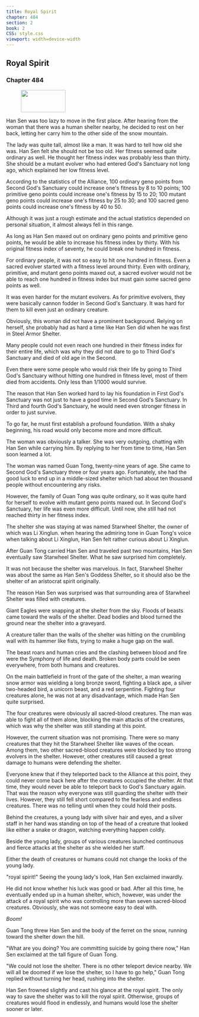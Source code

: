 ```yaml
---
title: Royal Spirit
chapter: 484
section: 2
book: 2
CSS: style.css
viewport: width=device-width
---
```


## Royal Spirit

### Chapter 484

<figure>
	<img src="../Images/gem.gif" alt="" id="gem" width="120" height="60" />
</figure>

Han Sen was too lazy to move in the first place. After hearing from the woman that there was a human shelter nearby, he decided to rest on her back, letting her carry him to the other side of the snow mountain.

The lady was quite tall, almost like a man. It was hard to tell how old she was. Han Sen felt she should not be too old. Her fitness seemed quite ordinary as well. He thought her fitness index was probably less than thirty. She should be a mutant evolver who had entered God's Sanctuary not long ago, which explained her low fitness level.

According to the statistics of the Alliance, 100 ordinary geno points from Second God's Sanctuary could increase one's fitness by 8 to 10 points; 100 primitive geno points could increase one's fitness by 15 to 20; 100 mutant geno points could increase one's fitness by 25 to 30; and 100 sacred geno points could increase one's fitness by 40 to 50.

Although it was just a rough estimate and the actual statistics depended on personal situation, it almost always fell in this range.

As long as Han Sen maxed out on ordinary geno points and primitive geno points, he would be able to increase his fitness index by thirty. With his original fitness index of seventy, he could break one hundred in fitness.

For ordinary people, it was not so easy to hit one hundred in fitness. Even a sacred evolver started with a fitness level around thirty. Even with ordinary, primitive, and mutant geno points maxed out, a sacred evolver would not be able to reach one hundred in fitness index but must gain some sacred geno points as well.

It was even harder for the mutant evolvers. As for primitive evolvers, they were basically cannon fodder in Second God's Sanctuary. It was hard for them to kill even just an ordinary creature.

Obviously, this woman did not have a prominent background. Relying on herself, she probably had as hard a time like Han Sen did when he was first in Steel Armor Shelter.

Many people could not even reach one hundred in their fitness index for their entire life, which was why they did not dare to go to Third God's Sanctuary and died of old age in the Second.

Even there were some people who would risk their life by going to Third God's Sanctuary without hitting one hundred in fitness level, most of them died from accidents. Only less than 1/1000 would survive.

The reason that Han Sen worked hard to lay his foundation in First God's Sanctuary was not just to have a good time in Second God's Sanctuary. In Third and fourth God's Sanctuary, he would need even stronger fitness in order to just survive.

To go far, he must first establish a profound foundation. With a shaky beginning, his road would only become more and more difficult.

The woman was obviously a talker. She was very outgoing, chatting with Han Sen while carrying him. By replying to her from time to time, Han Sen soon learned a lot.

The woman was named Guan Tong, twenty-nine years of age. She came to Second God's Sanctuary three or four years ago. Fortunately, she had the good luck to end up in a middle-sized shelter which had about ten thousand people without encountering any risks.

However, the family of Guan Tong was quite ordinary, so it was quite hard for herself to evolve with mutant geno points maxed out. In Second God's Sanctuary, her life was even more difficult. Until now, she still had not reached thirty in her fitness index.

The shelter she was staying at was named Starwheel Shelter, the owner of which was Li Xinglun. when hearing the admiring tone in Guan Tong's voice when talking about Li Xinglun, Han Sen felt rather curious about Li Xinglun.

After Guan Tong carried Han Sen and traveled past two mountains, Han Sen eventually saw Starwheel Shelter. What he saw surprised him completely.

It was not because the shelter was marvelous. In fact, Starwheel Shelter was about the same as Han Sen's Goddess Shelter, so it should also be the shelter of an aristocrat spirit originally.

The reason Han Sen was surprised was that surrounding area of Starwheel Shelter was filled with creatures.

Giant Eagles were snapping at the shelter from the sky. Floods of beasts came toward the walls of the shelter. Dead bodies and blood turned the ground near the shelter into a graveyard.

A creature taller than the walls of the shelter was hitting on the crumbling wall with its hammer like fists, trying to make a huge gap on the wall.

The beast roars and human cries and the clashing between blood and fire were the Symphony of life and death. Broken body parts could be seen everywhere, from both humans and creatures.

On the main battlefield in front of the gate of the shelter, a man wearing snow armor was wielding a long bronze sword, fighting a black ape, a silver two-headed bird, a unicorn beast, and a red serpentine. Fighting four creatures alone, he was not at any disadvantage, which made Han Sen quite surprised.

The four creatures were obviously all sacred-blood creatures. The man was able to fight all of them alone, blocking the main attacks of the creatures, which was why the shelter was still standing at this point.

However, the current situation was not promising. There were so many creatures that they hit the Starwheel Shelter like waves of the ocean. Among them, two other sacred-blood creatures were blocked by too strong evolvers in the shelter. However, other creatures still caused a great damage to humans were defending the shelter.

Everyone knew that if they teleported back to the Alliance at this point, they could never come back here after the creatures occupied the shelter. At that time, they would never be able to teleport back to God's Sanctuary again. That was the reason why everyone was still guarding the shelter with their lives. However, they still fell short compared to the fearless and endless creatures. There was no telling until when they could hold their posts.

Behind the creatures, a young lady with silver hair and eyes, and a silver staff in her hand was standing on top of the head of a creature that looked like either a snake or dragon, watching everything happen coldly.

Beside the young lady, groups of various creatures launched continuous and fierce attacks at the shelter as she wielded her staff.

Either the death of creatures or humans could not change the looks of the young lady.

"royal spirit!" Seeing the young lady's look, Han Sen exclaimed inwardly.

He did not know whether his luck was good or bad. After all this time, he eventually ended up in a human shelter, which, however, was under the attack of a royal spirit who was controlling more than seven sacred-blood creatures. Obviously, she was not someone easy to deal with.

*Boom!*

Guan Tong threw Han Sen and the body of the ferret on the snow, running toward the shelter down the hill.

"What are you doing? You are committing suicide by going there now," Han Sen exclaimed at the tall figure of Guan Tong.

"We could not lose the shelter. There is no other teleport device nearby. We will all be doomed if we lose the shelter, so I have to go help," Guan Tong replied without turning her head, rushing into the shelter.

Han Sen frowned slightly and cast his glance at the royal spirit. The only way to save the shelter was to kill the royal spirit. Otherwise, groups of creatures would flood in endlessly, and humans would lose the shelter sooner or later.